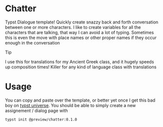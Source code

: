 # Chatter
Typst Dialogue template! Quickly create snazzy back and forth conversation
between one or more characters. I like to create variables for all the characters that are talking, that way I can avoid a lot of typing. Sometimes this is even the move with place names or other proper names if they occur enough in the conversation   

> [!TIP]
> I use this for translations for my Ancient Greek class, and it hugely
> speeds up composition times! Killer for any kind of language class with
> translations

# Usage
You can copy and paste over the template, or better yet once I get this bad boy
on [typst universe](https://typst.app/universe/). You should be able to simply
create a new assignement / dialog page with 

```sh
typst init @preview/chatter:0.1.0
```
